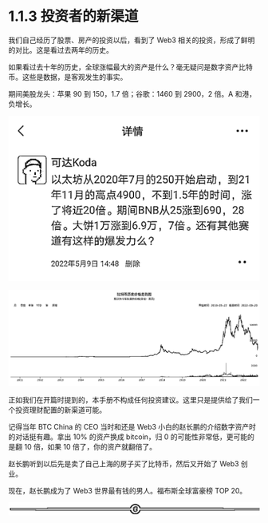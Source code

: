 # 1.1.3 投资者的新渠道

我们自己经历了股票、房产的投资以后，看到了 Web3 相关的投资，形成了鲜明的对比。这是看过去两年的历史。

如果看过去十年的历史，全球涨幅最大的资产是什么？毫无疑问是数字资产比特币。这些是数据，是客观发生的事实。

期间美股龙头：苹果 90 到 150，1.7 倍；谷歌：1460 到 2900，2 倍。A 和港，负增长。

![](img/cd4eb4642ce556dff3d1dc2ef5d1db4b.png)

![](img/fe7e5b2537c28fb70e47ee070b398b28.png)

正如我们在开篇时提到的，本手册不构成任何投资建议。这里只是提供给了我们一个投资理财配置的新渠道可能。

记得当年 BTC China 的 CEO 当时和还是 Web3 小白的赵长鹏的介绍数字资产时的对话挺有趣。拿出 10% 的资产换成 bitcoin，归 0 的可能性非常低，更可能的是翻 10 倍，如果 10 倍了，你的资产就翻倍了。

赵长鹏听到以后先是卖了自己上海的房子买了比特币，然后又开始了 Web3 创业。

现在，赵长鹏成为了 Web3 世界最有钱的男人。福布斯全球富豪榜 TOP 20。

![](img/d2c5514a55bab876d48116f023b6bdd6.png)